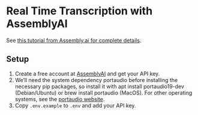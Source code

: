 # Real Time Transcription with AssemblyAI
See [this tutorial from Assembly.ai for complete details](https://www.assemblyai.com/blog/real-time-transcription-in-python/).

## Setup
1. Create a free account at [AssemblyAI](https://app.assemblyai.com/login) and get your API key.
2. We’ll need the system dependency portaudio before installing the necessary pip packages, so install it with apt install portaudio19-dev (Debian/Ubuntu) or brew install portaudio (MacOS). For other operating systems, see the [portaudio website](https://portaudio.com/docs/v19-doxydocs/tutorial_start.html?ref=assemblyai.com).
3. Copy `.env.example` to `.env` and add your API key.
